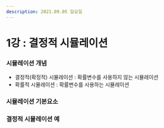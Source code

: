 ```yaml
---
description: 2021.09.05 일요일
---
```


# 1강 : 결정적 시뮬레이션

### 시뮬레이션 개념

* 결정적\(확정적\) 시뮬레이션 : 확률변수를 사용하지 않는 시뮬레이션
* 확률적 시뮬레이션 : 확률변수를 사용하는 시뮬레이션

### 시뮬레이션 기본요소

### 결정적 시뮬레이션 예

